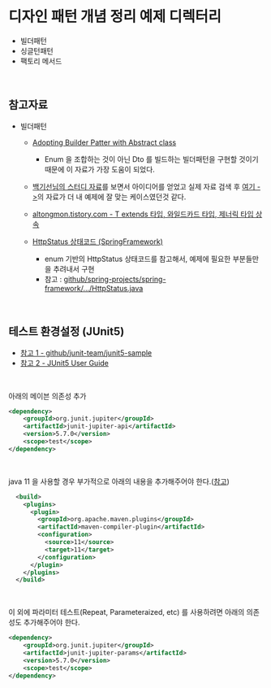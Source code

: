 # 디자인 패턴 개념 정리 예제 디렉터리

- 빌더패턴<br>
- 싱글턴패턴<br>
- 팩토리 메서드<br>

<br>

## 참고자료

- 빌더패턴<br>
  - [Adopting Builder Patter with Abstract class](https://cindystlai.wordpress.com/2017/04/20/adopting-builder-pattern-with-abstract-class/)<br>
    - Enum 을 조합하는 것이 아닌 Dto 를 빌드하는 빌더패턴을 구현할 것이기 때문에 이 자료가 가장 도움이 되었다.<br>
  - [백기선님의 스터디 자료](https://github.com/keesun/study/blob/master/effective-java/item2.md)를 보면서 아이디어를 얻었고 실제 자료 검색 후 [여기 ->](https://cindystlai.wordpress.com/2017/04/20/adopting-builder-pattern-with-abstract-class/)의 자료가 더 내 예제에 잘 맞는 케이스였던것 같다.<br>
  - [altongmon.tistory.com - T extends 타입, 와일드카드 타입, 제너릭 타입 상속](https://altongmon.tistory.com/241)<br>
  
  - [HttpStatus 상태코드 (SpringFramework)](https://github.com/spring-projects/spring-framework/blob/main/spring-web/src/main/java/org/springframework/http/HttpStatus.java) <br>
      - enum 기반의 HttpStatus 상태코드를 참고해서, 예제에 필요한 부분들만을 추려내서 구현<br>
      - 참고 : [github/spring-projects/spring-framework/.../HttpStatus.java](https://github.com/spring-projects/spring-framework/blob/main/spring-web/src/main/java/org/springframework/http/HttpStatus.java)<br>

<br>

## 테스트 환경설정 (JUnit5)

- [참고 1 - github/junit-team/junit5-sample](https://github.com/junit-team/junit5-samples/blob/r5.7.1/junit5-jupiter-starter-gradle/build.gradle)<br>
- [참고 2 - JUnit5 User Guide](https://junit.org/junit5/docs/current/user-guide/)<br>

<br>

아래의 메이븐 의존성 추가<br>

```xml
<dependency>
    <groupId>org.junit.jupiter</groupId>
    <artifactId>junit-jupiter-api</artifactId>
    <version>5.7.0</version>
    <scope>test</scope>
</dependency>
```
<br>

java 11 을 사용할 경우 부가적으로 아래의 내용을 추가해주어야 한다.([참고](https://www.inflearn.com/questions/19302))<br>

```xml
  <build>
    <plugins>
      <plugin>
        <groupId>org.apache.maven.plugins</groupId>
        <artifactId>maven-compiler-plugin</artifactId>
        <configuration>
          <source>11</source>
          <target>11</target>
        </configuration>
      </plugin>
    </plugins>
  </build>
```
<br>

이 외에 파라미터 테스트(Repeat, Parameteraized, etc) 를 사용하려면 아래의 의존성도 추가해주어야 한다.<br>

```xml
<dependency>
    <groupId>org.junit.jupiter</groupId>
    <artifactId>junit-jupiter-params</artifactId>
    <version>5.7.0</version>
    <scope>test</scope>
</dependency>
```